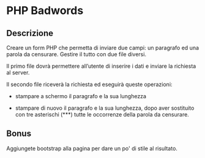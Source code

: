 # PHP Badwords

## Descrizione

Creare un form PHP che permetta di inviare due campi: un paragrafo ed una parola da censurare.
Gestire il tutto con due file diversi.

Il primo file dovrà permettere all’utente di inserire i dati e inviare la richiesta al server.

Il secondo file riceverà la richiesta ed eseguirà queste operazioni:

- stampare a schermo il paragrafo e la sua lunghezza

- stampare di nuovo il paragrafo e la sua lunghezza, dopo aver sostituito con tre asterischi (\*\*\*) tutte le occorrenze della parola da censurare.

## Bonus

Aggiungete bootstrap alla pagina per dare un po' di stile al risultato.
